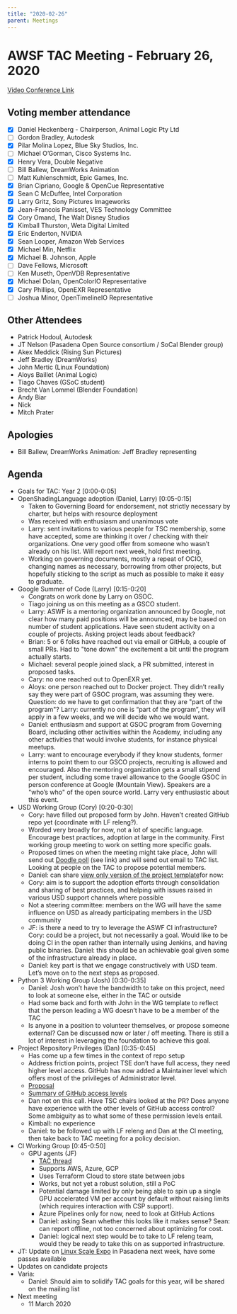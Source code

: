 ```yaml
---
title: "2020-02-26"
parent: Meetings
---
```

# **AWSF TAC Meeting - February 26, 2020**

[Video Conference Link](https://zoom.us/j/757849640)

## Voting member attendance

* [x] Daniel Heckenberg - Chairperson, Animal Logic Pty Ltd
* [ ] Gordon Bradley, Autodesk
* [x] Pilar Molina Lopez, Blue Sky Studios, Inc.
* [ ] Michael O’Gorman, Cisco Systems Inc.
* [x] Henry Vera, Double Negative
* [ ] Bill Ballew, DreamWorks Animation
* [ ] Matt Kuhlenschmidt, Epic Games, Inc.
* [x] Brian Cipriano, Google & OpenCue Representative
* [x] Sean C McDuffee, Intel Corporation
* [x] Larry Gritz, Sony Pictures Imageworks
* [x] Jean-Francois Panisset, VES Technology Committee
* [x] Cory Omand, The Walt Disney Studios
* [x] Kimball Thurston, Weta Digital Limited
* [x] Eric Enderton, NVIDIA
* [x] Sean Looper, Amazon Web Services
* [x] Michael Min, Netflix
* [x] Michael B. Johnson, Apple
* [ ] Dave Fellows, Microsoft
* [ ] Ken Museth, OpenVDB Representative
* [x] Michael Dolan, OpenColorIO Representative
* [x] Cary Phillips, OpenEXR Representative
* [ ] Joshua Minor, OpenTimelineIO Representative

## Other Attendees

* Patrick Hodoul, Autodesk
* JT Nelson (Pasadena Open Source consortium / SoCal Blender group)
* Akex Meddick (Rising Sun Pictures)
* Jeff Bradley (DreamWorks)
* John Mertic (Linux Foundation)
* Aloys Baillet (Animal Logic)
* Tiago Chaves (GSoC student)
* Brecht Van Lommel (Blender Foundation)
* Andy Biar
* Nick
* Mitch Prater

## Apologies

* Bill Ballew, DreamWorks Animation: Jeff Bradley representing

## Agenda

* Goals for TAC: Year 2 [0:00-0:05]
* OpenShadingLanguage adoption (Daniel, Larry) [0:05-0:15]
    * Taken to Governing Board for endorsement, not strictly necessary by charter, but helps with resource deployment
    * Was received with enthusiasm and unanimous vote
    * Larry: sent invitations to various people for TSC membership, some have accepted, some are thinking it over / checking with their organizations. One very good offer from someone who wasn’t already on his list. Will report next week, hold first meeting.
    * Working on governing documents, mostly a repeat of OCIO, changing names as necessary, borrowing from other projects, but hopefully sticking to the script as much as possible to make it easy to graduate.
* Google Summer of Code (Larry) [0:15-0:20]
    * Congrats on work done by Larry on GSOC.
    * Tiago joining us on this meeting as a GSCO student.
    * Larry: ASWF is a mentoring organization announced by Google, not clear how many paid positions will be announced, may be based on number of student applications. Have seen student activity on a couple of projects. Asking project leads about feedback?
    * Brian: 5 or 6 folks have reached out via email or GitHub, a couple of small PRs. Had to "tone down" the excitement a bit until the program actually starts.
    * Michael: several people joined slack, a PR submitted, interest in proposed tasks.
    * Cary: no one reached out to OpenEXR yet.
    * Aloys: one person reached out to Docker project. They didn’t really say they were part of GSOC program, was assuming they were. Question: do we have to get confirmation that they are "part of the program"? Larry: currently no one is “part of the program”, they will apply in a few weeks, and we will decide who we would want.
    * Daniel: enthusiasm and support at GSOC program from Governing Board, including other activities within the Academy, including any other activities that would involve students, for instance physical meetups.
    * Larry: want to encourage everybody if they know students, former interns to point them to our GSCO projects, recruiting is allowed and encouraged. Also the mentoring organization gets a small stipend per student, including some travel allowance to the Google GSOC in person conference at Google (Mountain View). Speakers are a "who’s who" of the open source world. Larry very enthusiastic about this event.
* USD Working Group (Cory) [0:20-0:30]
    * Cory: have filled out proposed form by John. Haven’t created GitHub repo yet (coordinate with LF releng?).
    * Worded very broadly for now, not a lot of specific language. Encourage best practices, adoption at large in the community. First working group meeting to work on setting more specific goals.
    * Proposed times on when the meeting might take place, John will send out [Doodle poll](https://doodle.com/poll/xhgph9wppqib6d5i) (see link) and will send out email to TAC list. Looking at people on the TAC to propose potential members.
    * Daniel: can share [view only version of the project template](https://docs.google.com/document/d/17MkQziiwpAUjydp39xEBUxIfczhnphq9eUN2s9HK_Gs/edit?usp=sharing)for now:
    * Cory: aim is to support the adoption efforts through consolidation and sharing of best practices, and helping with issues raised in various USD support channels where possible
    * Not a steering committee: members on the WG will have the same influence on USD as already participating members in the USD community
    * JF: is there a need to try to leverage the ASWF CI infrastructure? Cory: could be a project, but not necessarily a goal. Would like to be doing CI in the open rather than internally using Jenkins, and having public binaries. Daniel: this should be an achievable goal given some of the infrastructure already in place.
    * Daniel: key part is that we engage constructively with USD team. Let’s move on to the next steps as proposed.
* Python 3 Working Group (Josh) [0:30-0:35]
    * Daniel: Josh won’t have the bandwidth to take on this project, need to look at someone else, either in the TAC or outside
    * Had some back and forth with John in the WG template to reflect that the person leading a WG doesn’t have to be a member of the TAC
    * Is anyone in a position to volunteer themselves, or propose someone external? Can be discussed now or later / off meeting. There is still a lot of interest in leveraging the foundation to achieve this goal.
* Project Repository Privileges (Dan) [0:35-0:45]
    * Has come up a few times in the context of repo setup
    * Address friction points, project TSE don’t have full access, they need higher level access. GitHub has now added a Maintainer level which offers most of the privileges of Administrator level.
    * [Proposal](https://github.com/AcademySoftwareFoundation/tac/pull/131/files)
    * [Summary of GitHub access levels](https://help.github.com/en/github/setting-up-and-managing-organizations-and-teams/repository-permission-levels-for-an-organization#repository-access-for-each-permission-level)
    * Dan not on this call. Have TSC chairs looked at the PR? Does anyone have experience with the other levels of GitHub access control? Some ambiguity as to what some of these permission levels entail.
    * Kimball: no experience
    * Daniel: to be followed up with LF releng and Dan at the CI meeting, then take back to TAC meeting for a policy decision.
* CI Working Group [0:45-0:50]
    * GPU agents (JF)
        * [TAC thread](https://lists.aswf.io/g/tac/message/1275)
        * Supports AWS, Azure, GCP
        * Uses Terraform Cloud to store state between jobs
        * Works, but not yet a robust solution, still a PoC
        * Potential damage limited by only being able to spin up a single GPU accelerated VM per account by default without raising limits (which requires interaction with CSP support).
        * Azure Pipelines only for now, need to look at GitHub Actions
        * Daniel: asking Sean whether this looks like it makes sense? Sean: can report offline, not too concerned about optimizing for cost.
        * Daniel: logical next step would be to take to LF releng team, would they be ready to take this on as supported infrastructure.
* JT: Update on [Linux Scale Expo](https://www.socallinuxexpo.org/scale/18x) in Pasadena next week, have some passes available
* Updates on candidate projects
* Varia:
    * Daniel: Should aim to solidify TAC goals for this year, will be shared on the mailing list
* Next meeting
    * 11 March 2020
